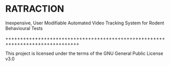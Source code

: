 # RATRACTION

Inexpensive, User Modifiable Automated Video Tracking System for Rodent Behavioural Tests

+++++++++++++++++++++++++++++++++++++++++++++++++++++++++++++++++++++++++++++++

This project is licensed under the terms of the GNU General Public License v3.0
